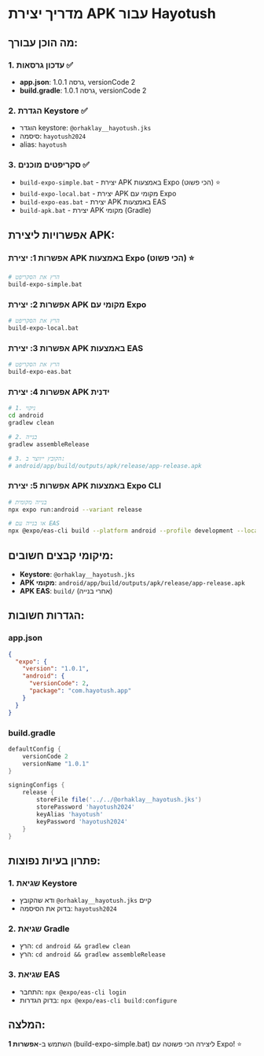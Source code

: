 # מדריך יצירת APK עבור Hayotush

## מה הוכן עבורך:

### 1. עדכון גרסאות ✅

- **app.json**: גרסה 1.0.1, versionCode 2
- **build.gradle**: גרסה 1.0.1, versionCode 2

### 2. הגדרת Keystore ✅

- הוגדר keystore: `@orhaklay__hayotush.jks`
- סיסמה: `hayotush2024`
- alias: `hayotush`

### 3. סקריפטים מוכנים ✅

- `build-expo-simple.bat` - יצירת APK באמצעות Expo (הכי פשוט) ⭐
- `build-expo-local.bat` - יצירת APK מקומי עם Expo
- `build-expo-eas.bat` - יצירת APK באמצעות EAS
- `build-apk.bat` - יצירת APK מקומי (Gradle)

## אפשרויות ליצירת APK:

### אפשרות 1: יצירת APK באמצעות Expo (הכי פשוט) ⭐

```bash
# הרץ את הסקריפט
build-expo-simple.bat
```

### אפשרות 2: יצירת APK מקומי עם Expo

```bash
# הרץ את הסקריפט
build-expo-local.bat
```

### אפשרות 3: יצירת APK באמצעות EAS

```bash
# הרץ את הסקריפט
build-expo-eas.bat
```

### אפשרות 4: יצירת APK ידנית

```bash
# 1. ניקוי
cd android
gradlew clean

# 2. בנייה
gradlew assembleRelease

# 3. הקובץ ייווצר ב:
# android/app/build/outputs/apk/release/app-release.apk
```

### אפשרות 5: יצירת APK באמצעות Expo CLI

```bash
# בנייה מקומית
npx expo run:android --variant release

# או בנייה עם EAS
npx @expo/eas-cli build --platform android --profile development --local
```

## מיקומי קבצים חשובים:

- **Keystore**: `@orhaklay__hayotush.jks`
- **APK מקומי**: `android/app/build/outputs/apk/release/app-release.apk`
- **APK EAS**: `build/` (אחרי בנייה)

## הגדרות חשובות:

### app.json

```json
{
  "expo": {
    "version": "1.0.1",
    "android": {
      "versionCode": 2,
      "package": "com.hayotush.app"
    }
  }
}
```

### build.gradle

```gradle
defaultConfig {
    versionCode 2
    versionName "1.0.1"
}

signingConfigs {
    release {
        storeFile file('../../@orhaklay__hayotush.jks')
        storePassword 'hayotush2024'
        keyAlias 'hayotush'
        keyPassword 'hayotush2024'
    }
}
```

## פתרון בעיות נפוצות:

### 1. שגיאת Keystore

- ודא שהקובץ `@orhaklay__hayotush.jks` קיים
- בדוק את הסיסמה: `hayotush2024`

### 2. שגיאת Gradle

- הרץ: `cd android && gradlew clean`
- הרץ: `cd android && gradlew assembleRelease`

### 3. שגיאת EAS

- התחבר: `npx @expo/eas-cli login`
- בדוק הגדרות: `npx @expo/eas-cli build:configure`

## המלצה:

השתמש ב-**אפשרות 1** (build-expo-simple.bat) ליצירה הכי פשוטה עם Expo! ⭐
